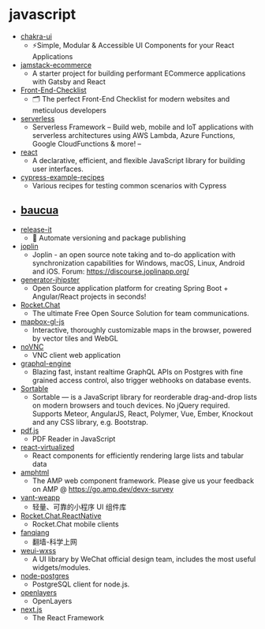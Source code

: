 # javascript
- [chakra-ui](https://github.com/chakra-ui/chakra-ui)
  - ⚡️Simple, Modular & Accessible UI Components for your React Applications
- [jamstack-ecommerce](https://github.com/jamstack-cms/jamstack-ecommerce)
  - A starter project for building performant ECommerce applications with Gatsby and React
- [Front-End-Checklist](https://github.com/thedaviddias/Front-End-Checklist)
  - 🗂 The perfect Front-End Checklist for modern websites and meticulous developers
- [serverless](https://github.com/serverless/serverless)
  - Serverless Framework – Build web, mobile and IoT applications with serverless architectures using AWS Lambda, Azure Functions, Google CloudFunctions & more! –
- [react](https://github.com/facebook/react)
  - A declarative, efficient, and flexible JavaScript library for building user interfaces.
- [cypress-example-recipes](https://github.com/cypress-io/cypress-example-recipes)
  - Various recipes for testing common scenarios with Cypress
- [baucua](https://github.com/conanak99/baucua)
  - 
- [release-it](https://github.com/release-it/release-it)
  - 🚀 Automate versioning and package publishing
- [joplin](https://github.com/laurent22/joplin)
  - Joplin - an open source note taking and to-do application with synchronization capabilities for Windows, macOS, Linux, Android and iOS. Forum: https://discourse.joplinapp.org/
- [generator-jhipster](https://github.com/jhipster/generator-jhipster)
  - Open Source application platform for creating Spring Boot + Angular/React projects in seconds!
- [Rocket.Chat](https://github.com/RocketChat/Rocket.Chat)
  - The ultimate Free Open Source Solution for team communications.
- [mapbox-gl-js](https://github.com/mapbox/mapbox-gl-js)
  - Interactive, thoroughly customizable maps in the browser, powered by vector tiles and WebGL
- [noVNC](https://github.com/novnc/noVNC)
  - VNC client web application
- [graphql-engine](https://github.com/hasura/graphql-engine)
  - Blazing fast, instant realtime GraphQL APIs on Postgres with fine grained access control, also trigger webhooks on database events.
- [Sortable](https://github.com/SortableJS/Sortable)
  - Sortable — is a JavaScript library for reorderable drag-and-drop lists on modern browsers and touch devices. No jQuery required. Supports Meteor, AngularJS, React, Polymer, Vue, Ember, Knockout and any CSS library, e.g. Bootstrap.
- [pdf.js](https://github.com/mozilla/pdf.js)
  - PDF Reader in JavaScript
- [react-virtualized](https://github.com/bvaughn/react-virtualized)
  - React components for efficiently rendering large lists and tabular data
- [amphtml](https://github.com/ampproject/amphtml)
  - The AMP web component framework. Please give us your feedback on AMP @ https://go.amp.dev/devx-survey
- [vant-weapp](https://github.com/youzan/vant-weapp)
  - 轻量、可靠的小程序 UI 组件库
- [Rocket.Chat.ReactNative](https://github.com/RocketChat/Rocket.Chat.ReactNative)
  - Rocket.Chat mobile clients
- [fanqiang](https://github.com/bannedbook/fanqiang)
  - 翻墙-科学上网
- [weui-wxss](https://github.com/Tencent/weui-wxss)
  - A UI library by WeChat official design team, includes the most useful widgets/modules.
- [node-postgres](https://github.com/brianc/node-postgres)
  - PostgreSQL client for node.js.
- [openlayers](https://github.com/openlayers/openlayers)
  - OpenLayers
- [next.js](https://github.com/zeit/next.js)
  - The React Framework
